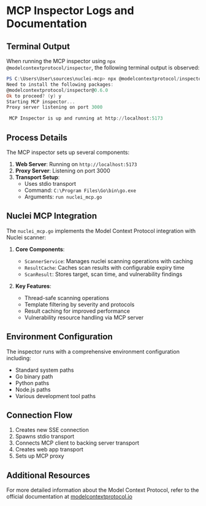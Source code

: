 # MCP Inspector Logs and Documentation

## Terminal Output

When running the MCP inspector using `npx @modelcontextprotocol/inspector`, the following terminal output is observed:

```powershell
PS C:\Users\User\sources\nuclei-mcp> npx @modelcontextprotocol/inspector go run nuclei_mcp.go
Need to install the following packages:
@modelcontextprotocol/inspector@0.6.0
Ok to proceed? (y) y
Starting MCP inspector...
Proxy server listening on port 3000

 MCP Inspector is up and running at http://localhost:5173 
```

## Process Details

The MCP inspector sets up several components:

1. **Web Server**: Running on `http://localhost:5173`
2. **Proxy Server**: Listening on port 3000
3. **Transport Setup**:
   - Uses stdio transport
   - Command: `C:\Program Files\Go\bin\go.exe`
   - Arguments: `run nuclei_mcp.go`

## Nuclei MCP Integration

The `nuclei_mcp.go` implements the Model Context Protocol integration with Nuclei scanner:

1. **Core Components**:
   - `ScannerService`: Manages nuclei scanning operations with caching
   - `ResultCache`: Caches scan results with configurable expiry time
   - `ScanResult`: Stores target, scan time, and vulnerability findings

2. **Key Features**:
   - Thread-safe scanning operations
   - Template filtering by severity and protocols
   - Result caching for improved performance
   - Vulnerability resource handling via MCP server

## Environment Configuration

The inspector runs with a comprehensive environment configuration including:

- Standard system paths
- Go binary path
- Python paths
- Node.js paths
- Various development tool paths

## Connection Flow

1. Creates new SSE connection
2. Spawns stdio transport
3. Connects MCP client to backing server transport
4. Creates web app transport
5. Sets up MCP proxy

## Additional Resources

For more detailed information about the Model Context Protocol, refer to the official documentation at [modelcontextprotocol.io](https://modelcontextprotocol.io)
